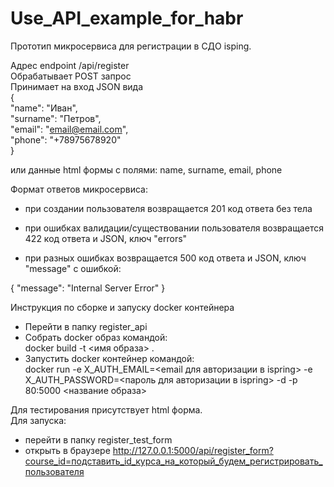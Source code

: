 # Use_API_example_for_habr
Прототип микросервиса для регистрации в СДО isping.


Адрес endpoint /api/register  
Обрабатывает POST запрос  
Принимает на вход JSON вида  
{  
"name": "Иван",  
"surname": "Петров",  
"email": "email@email.com",  
"phone": "+78975678920"  
}

или данные html формы с полями: name, surname, email, phone

Формат ответов микросервиса:

-  при создании пользователя возвращается 201 код ответа без тела

- при ошибках валидации/существовании пользователя возвращается 422 код ответа и JSON, ключ "errors" 

- при разных ошибках возвращается 500 код ответа и JSON, ключ "message" с ошибкой:

{
"message": "Internal Server Error"
}


Инструкция по сборке и запуску docker контейнера

* Перейти в папку register_api
* Собрать docker образ командой:  
  docker build -t <имя образа> .
* Запустить docker контейнер командой:  
  docker run -e X_AUTH_EMAIL=<email для авторизации в ispring> -e X_AUTH_PASSWORD=<пароль для авторизации в ispring> -d -p 80:5000 <название образа>


Для тестирования присутствует html форма.  
Для запуска:
* перейти в папку register_test_form
* открыть в браузере http://127.0.0.1:5000/api/register_form?course_id=подставить_id_курса_на_который_будем_регистрировать_пользователя